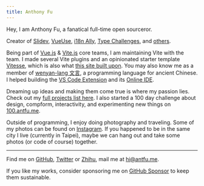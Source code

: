```yaml
---
title: Anthony Fu
---
```


<ClientOnly>
  <Plum/>
</ClientOnly>

Hey, I am Anthony Fu, a fanatical full-time open sourceror.

Creator of [Slidev](https://github.com/slidevjs/slidev), [VueUse](https://github.com/vueuse/vueuse), [i18n Ally](https://github.com/lokalise/i18n-ally), [Type Challenges](https://github.com/type-challenges/type-challenges), and [others](/projects).

Being part of [Vue.js](https://vuejs.org/) & [Vite.js](http://vitejs.dev/) core teams, I am maintaining Vite with the team. I made several Vite plugins and an opinionated starter template [Vitesse](https://github.com/antfu/vitesse), which is also what [this site built upon](/posts/rewrite-in-vite). You may also know me as a member of [wenyan-lang 文言](https://wy-lang.org/), a programming language for ancient Chinese. I helped building the [VS Code Extension](https://github.com/antfu/wenyan-lang-vscode) and its [Online IDE](https://ide.wy-lang.org/).

Dreaming up ideas and making them come true is where my passion lies. Check out my [full projects list here](/projects). I also started a 100 day challenge about design, compform, interactivity, and experimenting new things on [100.antfu.me](https://100.antfu.me/).

Outside of programming, I enjoy doing photography and traveling. Some of my photos can be found on [Instagram](https://www.instagram.com/antfu7). If you happened to be in the same city I live (currently in Taipei), maybe we can hang out and take some photos (or code of course) together.

***

Find me on [GitHub](https://github.com/antfu), [Twitter](https://www.twitter.com/antfu7) or [Zhihu](https://www.zhihu.com/people/antfu), mail me at [hi@antfu.me](mailto:hi@antfu.me).

If you like my works, consider sponsoring me on [GitHub Sponsor](https://github.com/sponsors/antfu) to keep them sustainable.

